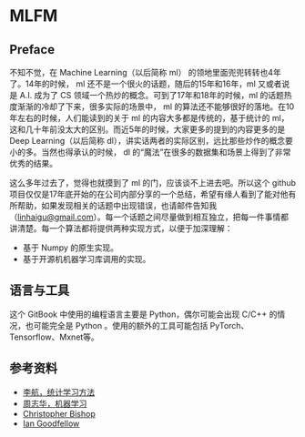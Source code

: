# MLFM

## Preface  
不知不觉，在 Machine Learning（以后简称 ml） 的领地里面兜兜转转也4年了。14年的时候， ml 还不是一个很火的话题，随后的15年和16年，ml 又或者说是 A.I. 成为了 CS 领域一个热炒的概念。可到了17年和18年的时候，ml 的话题热度渐渐的冷却了下来，很多实际的场景中， ml 的算法还不能够很好的落地。在10年左右的时候，人们能读到的关于 ml 的内容大多都是传统的，基于统计的 ml，这和几十年前没太大的区别。而近5年的时候，大家更多的提到的内容更多的是 Deep Learning（以后简称 dl），讲实话两者的实际区别，远比那些炒作的概念要小的多。当然也得承认的时候， dl 的“魔法”在很多的数据集和场景上得到了非常优秀的结果。

这么多年过去了，觉得也就摸到了 ml 的门，应该谈不上进去吧。所以这个 github 项目仅仅是17年底开始的在公司内部分享的一个总结，希望有缘人看到了能对他有所帮助，如果发现相关的话题中出现错误，也请邮件告知我（linhaigu@gmail.com）。每一个话题之间尽量做到相互独立，把每一件事情都讲清楚。每一个算法都将提供两种实现方式，以便于加深理解：

* 基于 Numpy 的原生实现。  
* 基于开源机机器学习库调用的实现。  

## 语言与工具  
这个 GitBook 中使用的编程语言主要是 Python，偶尔可能会出现 C/C++ 的情况，也可能完全是 Python 。使用的额外的工具可能包括 PyTorch、Tensorflow、Mxnet等。

## 参考资料  
* [李航，统计学习方法](https://book.douban.com/subject/10590856/)
* [周志华，机器学习](https://book.douban.com/subject/26708119/)
* [Christopher Bishop](https://book.douban.com/subject/2061116/)
* [Ian Goodfellow](https://book.douban.com/subject/26883982/)

